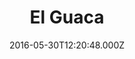 ---
date: 2016-05-30T12:20:48.000Z
title: El Guaca
latitude: 51.889793
longitude: 0.90093
url: http://www.elguaca.co.uk
category: checkin
---